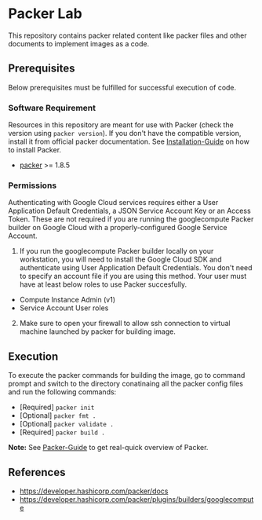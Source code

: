 # Packer Lab
This repository contains packer related content like packer files and other documents to implement images as a code.

## Prerequisites
Below prerequisites must be fulfilled for successful execution of code.

### Software Requirement
Resources in this repository are meant for use with Packer (check the version using `packer version`). If you don't have the compatible version, install it from official packer documentation. See [Installation-Guide](./docs/install.md) on how to install Packer.

- [packer](https://developer.hashicorp.com/packer/downloads) >= 1.8.5

### Permissions
Authenticating with Google Cloud services requires either a User Application Default Credentials, a JSON Service Account Key or an Access Token. These are not required if you are running the googlecompute Packer builder on Google Cloud with a properly-configured Google Service Account.

1. If you run the googlecompute Packer builder locally on your workstation, you will need to install the Google Cloud SDK and authenticate using User Application Default Credentials. You don't need to specify an account file if you are using this method. Your user must have at least below roles to use Packer succesfully.

- Compute Instance Admin (v1)
- Service Account User roles

2. Make sure to open your firewall to allow ssh connection to virtual machine launched by packer for building image.

## Execution
To execute the packer commands for building the image, go to command prompt and switch to the directory conatinaing all the packer config files and run the following commands:

-   [Required] `packer init`
-   [Optional] `packer fmt .`
-   [Optional] `packer validate .`
-   [Required] `packer build .`

**Note:** See [Packer-Guide](./docs/info.md) to get real-quick overview of Packer.

## References
- https://developer.hashicorp.com/packer/docs
- https://developer.hashicorp.com/packer/plugins/builders/googlecompute
